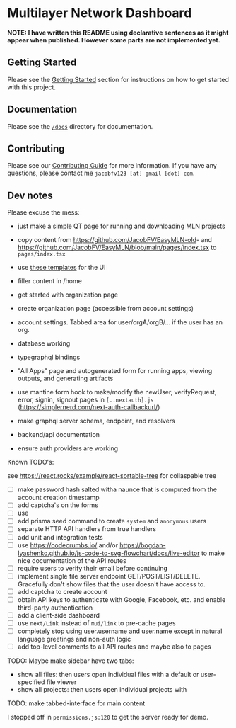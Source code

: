 # Multilayer Network Dashboard

**NOTE: I have written this README using declarative sentences as it might appear when published. However some parts are not implemented yet.**

## Getting Started

Please see the [Getting Started](/docs/getting_started.md) section for instructions on how to get started with this project.

## Documentation

Please see the [`/docs`](https://github.com/JacobFV/mln-dashboard/tree/main/docs) directory for documentation.

## Contributing

Please see our [Contributing Guide](/CONTRIBUTING) for more information. If you have any questions, please contact me `jacobfv123 [at] gmail [dot] com`.

## Dev notes

Please excuse the mess:

- just make a simple QT page for running and downloading MLN projects
- copy content from <https://github.com/JacobFV/EasyMLN-old>- and <https://github.com/JacobFV/EasyMLN/blob/main/pages/index.tsx> to `pages/index.tsx`
- use [these templates](https://ui.mantine.dev/category) for the UI

- filler content in /home
- get started with organization page
- create organization page (accessible from account settings)
- account settings. Tabbed area for user/orgA/orgB/... if the user has an org.
- database working
- typegraphql bindings
- "All Apps" page and autogenerated form for running apps, viewing outputs, and generating artifacts

- use mantine form hook to make/modify the newUser, verifyRequest, error, signin, signout pages in `[..nextauth].js` (<https://simplernerd.com/next-auth-callbackurl/>)
- make graphql server schema, endpoint, and resolvers
- backend/api documentation
- ensure auth providers are working

Known TODO's:

see <https://react.rocks/example/react-sortable-tree> for collaspable tree

- [ ] make password hash salted witha naunce that is computed from the account creation timestamp
- [ ] add captcha's on the forms
- [ ] use
- [ ] add prisma seed command to create `system` and `anonymous` users
- [ ] separate HTTP API handlers from true handlers
- [ ] add unit and integration tests
- [ ] use <https://codecrumbs.io/> and/or <https://bogdan-lyashenko.github.io/js-code-to-svg-flowchart/docs/live-editor> to make nice documentation of the API routes
- [ ] require users to verify their email before continuing
- [ ] implement single file server endpoint GET/POST/LIST/DELETE. Gracefully don't show files that the user doesn't have access to.
- [ ] add captcha to create account
- [ ] obtain API keys to authenticate with Google, Facebook, etc. and enable third-party authentication
- [ ] add a client-side dashboard
- [ ] use `next/Link` instead of `mui/link` to pre-cache pages
- [ ] completely stop using user.username and user.name except in natural language greetings and non-auth logic
- [ ] add top-level comments to all API routes and maybe also to pages

TODO: Maybe make sidebar have two tabs:

- show all files: then users open individual files with a default or user-specified file viewer
- show all projects: then users open individual projects with

TODO: make tabbed-interface for main content

I stopped off in `permissions.js:120` to get the server ready for demo.
